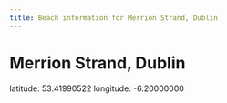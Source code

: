 ```yaml
---
title: Beach information for Merrion Strand, Dublin
---
```

# Merrion Strand, Dublin 

<div class="location-info">latitude: 53.41990522 longitude: -6.20000000</div>
<div id="met-eireann-warnings"></div>
<div></div>